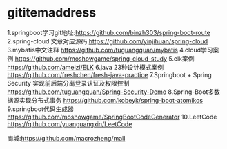 # gititemaddress

1.springboot学习git地址:https://github.com/binzh303/spring-boot-route
2.spring-cloud 文章对应源码 https://github.com/yinjihuan/spring-cloud
3.mybatis中文注释 https://github.com/tuguangquan/mybatis
4.cloud学习案例 https://github.com/moshowgame/spring-cloud-study
5.elk案例 https://github.com/ameizi/ELK
6.java 23种设计模式案例 https://github.com/freshchen/fresh-java-practice
7.Springboot + Spring Security 实现前后端分离登录认证及权限控制 https://github.com/tuguangquan/Spring-Security-Demo
8.Spring-Boot多数据源实现分布式事务 https://github.com/kobeyk/spring-boot-atomikos
9.springboot代码生成器 https://github.com/moshowgame/SpringBootCodeGenerator
10.LeetCode https://github.com/yuanguangxin/LeetCode


商城:https://github.com/macrozheng/mall
